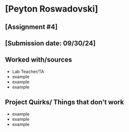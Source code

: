 # [Peyton Roswadovski]
## [Assignment #4]
## [Submission date: 09/30/24]
## Worked with/sources 
* Lab Teacher/TA
* example
* example
* example
## Project Quirks/ Things that don't work
* example
* example
* example
